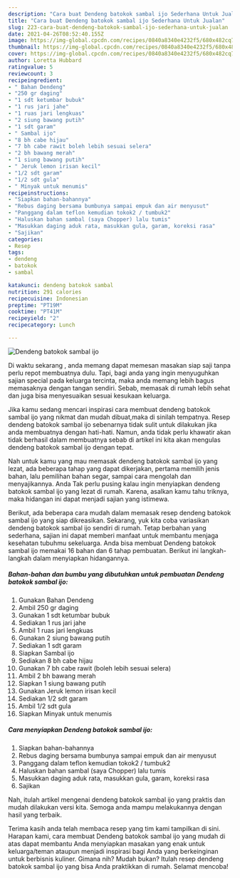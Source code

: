 ```yaml
---
description: "Cara buat Dendeng batokok sambal ijo Sederhana Untuk Jualan"
title: "Cara buat Dendeng batokok sambal ijo Sederhana Untuk Jualan"
slug: 223-cara-buat-dendeng-batokok-sambal-ijo-sederhana-untuk-jualan
date: 2021-04-26T08:52:40.155Z
image: https://img-global.cpcdn.com/recipes/0840a8340e4232f5/680x482cq70/dendeng-batokok-sambal-ijo-foto-resep-utama.jpg
thumbnail: https://img-global.cpcdn.com/recipes/0840a8340e4232f5/680x482cq70/dendeng-batokok-sambal-ijo-foto-resep-utama.jpg
cover: https://img-global.cpcdn.com/recipes/0840a8340e4232f5/680x482cq70/dendeng-batokok-sambal-ijo-foto-resep-utama.jpg
author: Loretta Hubbard
ratingvalue: 5
reviewcount: 3
recipeingredient:
- " Bahan Dendeng"
- "250 gr daging"
- "1 sdt ketumbar bubuk"
- "1 rus jari jahe"
- "1 ruas jari lengkuas"
- "2 siung bawang putih"
- "1 sdt garam"
- " Sambal ijo"
- "8 bh cabe hijau"
- "7 bh cabe rawit boleh lebih sesuai selera"
- "2 bh bawang merah"
- "1 siung bawang putih"
- " Jeruk lemon irisan kecil"
- "1/2 sdt garam"
- "1/2 sdt gula"
- " Minyak untuk menumis"
recipeinstructions:
- "Siapkan bahan-bahannya"
- "Rebus daging bersama bumbunya sampai empuk dan air menyusut"
- "Panggang dalam teflon kemudian tokok2 / tumbuk2"
- "Haluskan bahan sambal (saya Chopper) lalu tumis"
- "Masukkan daging aduk rata, masukkan gula, garam, koreksi rasa"
- "Sajikan"
categories:
- Resep
tags:
- dendeng
- batokok
- sambal

katakunci: dendeng batokok sambal 
nutrition: 291 calories
recipecuisine: Indonesian
preptime: "PT19M"
cooktime: "PT41M"
recipeyield: "2"
recipecategory: Lunch

---
```



![Dendeng batokok sambal ijo](https://img-global.cpcdn.com/recipes/0840a8340e4232f5/680x482cq70/dendeng-batokok-sambal-ijo-foto-resep-utama.jpg)

Di waktu  sekarang , anda memang dapat memesan masakan siap saji tanpa perlu repot membuatnya dulu. Tapi, bagi anda yang ingin menyuguhkan sajian special pada keluarga tercinta, maka anda memang lebih bagus memasaknya dengan tangan sendiri. Sebab, memasak di rumah lebih sehat dan juga bisa menyesuaikan sesuai kesukaan keluarga.

Jika kamu sedang mencari inspirasi cara membuat dendeng batokok sambal ijo yang nikmat dan mudah dibuat,maka di sinilah tempatnya. Resep dendeng batokok sambal ijo  sebenarnya tidak sulit untuk dilakukan jika anda membuatnya dengan hati-hati. Namun, anda tidak perlu khawatir akan tidak berhasil dalam membuatnya 
sebab di artikel ini kita akan mengulas dendeng batokok sambal ijo dengan tepat.  



Nah untuk kamu yang mau memasak dendeng batokok sambal ijo yang lezat, ada beberapa tahap yang dapat dikerjakan, pertama memilih jenis bahan, lalu pemilihan bahan segar, sampai cara mengolah dan menyajikannya. Anda Tak perlu pusing kalau ingin menyiapkan dendeng batokok sambal ijo yang lezat di rumah. Karena, asalkan kamu  tahu triknya, maka hidangan ini dapat menjadi sajian yang istimewa.

Berikut, ada beberapa cara mudah dalam memasak resep dendeng batokok sambal ijo yang siap dikreasikan. Sekarang, yuk kita coba variasikan dendeng batokok sambal ijo sendiri di rumah. Tetap berbahan yang sederhana, sajian ini dapat memberi manfaat untuk membantu menjaga kesehatan tubuhmu sekeluarga. Anda bisa membuat Dendeng batokok sambal ijo memakai 16 bahan dan 6 tahap pembuatan. Berikut ini langkah-langkah dalam menyiapkan hidangannya.

<!--inarticleads1-->

##### Bahan-bahan dan bumbu yang dibutuhkan untuk pembuatan Dendeng batokok sambal ijo:

1. Gunakan  Bahan Dendeng
1. Ambil 250 gr daging
1. Gunakan 1 sdt ketumbar bubuk
1. Sediakan 1 rus jari jahe
1. Ambil 1 ruas jari lengkuas
1. Gunakan 2 siung bawang putih
1. Sediakan 1 sdt garam
1. Siapkan  Sambal ijo
1. Sediakan 8 bh cabe hijau
1. Gunakan 7 bh cabe rawit (boleh lebih sesuai selera)
1. Ambil 2 bh bawang merah
1. Siapkan 1 siung bawang putih
1. Gunakan  Jeruk lemon irisan kecil
1. Sediakan 1/2 sdt garam
1. Ambil 1/2 sdt gula
1. Siapkan  Minyak untuk menumis




<!--inarticleads2-->

##### Cara menyiapkan Dendeng batokok sambal ijo:

1. Siapkan bahan-bahannya
1. Rebus daging bersama bumbunya sampai empuk dan air menyusut
1. Panggang dalam teflon kemudian tokok2 / tumbuk2
1. Haluskan bahan sambal (saya Chopper) lalu tumis
1. Masukkan daging aduk rata, masukkan gula, garam, koreksi rasa
1. Sajikan




Nah, itulah artikel mengenai  dendeng batokok sambal ijo  yang praktis dan mudah dilakukan versi kita. Semoga anda mampu melakukannya dengan hasil yang terbaik. 

Terima kasih anda telah membaca resep yang tim kami tampilkan di sini. Harapan kami, cara membuat  Dendeng batokok sambal ijo yang mudah di atas dapat membantu Anda menyiapkan masakan yang enak untuk keluarga/teman ataupun menjadi inspirasi bagi Anda yang berkeinginan untuk berbisnis kuliner. Gimana nih? Mudah bukan? Itulah resep dendeng batokok sambal ijo yang bisa Anda praktikkan di rumah. Selamat mencoba!

